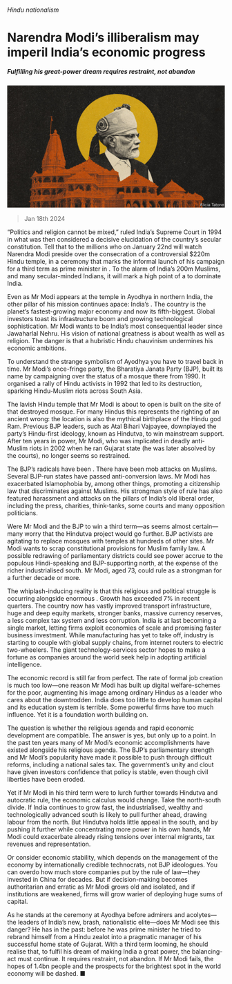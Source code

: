 ###### Hindu nationalism

# Narendra Modi’s illiberalism may imperil India’s economic progress 

##### Fulfilling his great-power dream requires restraint, not abandon 

![image](images/20240120_LDD002.jpg) 

> Jan 18th 2024 

“Politics and religion cannot be mixed,” ruled India’s Supreme Court in 1994 in what was then considered a decisive elucidation of the country’s secular constitution. Tell that to the millions who on January 22nd will watch Narendra Modi preside over the consecration of a controversial $220m Hindu temple, in a ceremony that marks the informal launch of his campaign for a third term as prime minister in . To the alarm of India’s 200m Muslims, and many secular-minded Indians, it will mark a high point of a  to dominate India.

Even as Mr Modi appears at the temple in Ayodhya in northern India, the other pillar of his mission continues apace: India’s . The country is the planet’s fastest-growing major economy and now its fifth-biggest. Global investors toast its infrastructure boom and growing technological sophistication. Mr Modi wants to be India’s most consequential leader since Jawaharlal Nehru. His vision of national greatness is about wealth as well as religion. The danger is that a hubristic Hindu chauvinism undermines his economic ambitions. 

To understand the strange symbolism of Ayodhya you have to travel back in time. Mr Modi’s once-fringe party, the Bharatiya Janata Party (BJP), built its name by campaigning over the status of a mosque there from 1990. It organised a rally of Hindu activists in 1992 that led to its destruction, sparking Hindu-Muslim riots across South Asia. 

The lavish Hindu temple that Mr Modi is about to open is built on the site of that destroyed mosque. For many Hindus this represents the righting of an ancient wrong: the location is also the mythical birthplace of the Hindu god Ram. Previous BJP leaders, such as Atal Bihari Vajpayee, downplayed the party’s Hindu-first ideology, known as Hindutva, to win mainstream support. After ten years in power, Mr Modi, who was implicated in deadly anti-Muslim riots in 2002 when he ran Gujarat state (he was later absolved by the courts), no longer seems so restrained.

The BJP’s radicals have been . There have been mob attacks on Muslims. Several BJP-run states have passed anti-conversion laws. Mr Modi has exacerbated Islamophobia by, among other things, promoting a citizenship law that discriminates against Muslims. His strongman style of rule has also featured harassment and attacks on the pillars of India’s old liberal order, including the press, charities, think-tanks, some courts and many opposition politicians.

Were Mr Modi and the BJP to win a third term—as seems almost certain—many worry that the Hindutva project would go further. BJP activists are agitating to replace mosques with temples at hundreds of other sites. Mr Modi wants to scrap constitutional provisions for Muslim family law. A possible redrawing of parliamentary districts could see power accrue to the populous Hindi-speaking and BJP-supporting north, at the expense of the richer industrialised south. Mr Modi, aged 73, could rule as a strongman for a further decade or more.

The whiplash-inducing reality is that this religious and political struggle is occurring alongside enormous . Growth has exceeded 7% in recent quarters. The country now has vastly improved transport infrastructure, huge and deep equity markets, stronger banks, massive currency reserves, a less complex tax system and less corruption. India is at last becoming a single market, letting firms exploit economies of scale and promising faster business investment. While manufacturing has yet to take off, industry is starting to couple with global supply chains, from internet routers to electric two-wheelers. The giant technology-services sector hopes to make a fortune as companies around the world seek help in adopting artificial intelligence. 

The economic record is still far from perfect. The rate of formal job creation is much too low—one reason Mr Modi has built up digital welfare-schemes for the poor, augmenting his image among ordinary Hindus as a leader who cares about the downtrodden. India does too little to develop human capital and its education system is terrible. Some powerful firms have too much influence. Yet it is a foundation worth building on.

The question is whether the religious agenda and rapid economic development are compatible. The answer is yes, but only up to a point. In the past ten years many of Mr Modi’s economic accomplishments have existed alongside his religious agenda. The BJP’s parliamentary strength and Mr Modi’s popularity have made it possible to push through difficult reforms, including a national sales tax. The government’s unity and clout have given investors confidence that policy is stable, even though civil liberties have been eroded.

Yet if Mr Modi in his third term were to lurch further towards Hindutva and autocratic rule, the economic calculus would change. Take the north-south divide. If India continues to grow fast, the industrialised, wealthy and technologically advanced south is likely to pull further ahead, drawing labour from the north. But Hindutva holds little appeal in the south, and by pushing it further while concentrating more power in his own hands, Mr Modi could exacerbate already rising tensions over internal migrants, tax revenues and representation. 

Or consider economic stability, which depends on the management of the economy by internationally credible technocrats, not BJP ideologues. You can overdo how much store companies put by the rule of law—they invested in China for decades. But if decision-making becomes authoritarian and erratic as Mr Modi grows old and isolated, and if institutions are weakened, firms will grow warier of deploying huge sums of capital.

As he stands at the ceremony at Ayodhya before admirers and acolytes—the leaders of India’s new, brash, nationalistic elite—does Mr Modi see this danger? He has in the past: before he was prime minister he tried to rebrand himself from a Hindu zealot into a pragmatic manager of his successful home state of Gujarat. With a third term looming, he should realise that, to fulfil his dream of making India a great power, the balancing-act must continue. It requires restraint, not abandon. If Mr Modi fails, the hopes of 1.4bn people and the prospects for the brightest spot in the world economy will be dashed. ■




